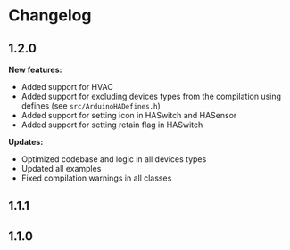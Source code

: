 # Changelog

## 1.2.0

**New features:**
* Added support for HVAC
* Added support for excluding devices types from the compilation using defines (see `src/ArduinoHADefines.h`)
* Added support for setting icon in HASwitch and HASensor
* Added support for setting retain flag in HASwitch


**Updates:**
* Optimized codebase and logic in all devices types
* Updated all examples
* Fixed compilation warnings in all classes

## 1.1.1

## 1.1.0
